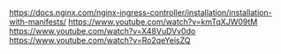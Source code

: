 https://docs.nginx.com/nginx-ingress-controller/installation/installation-with-manifests/
https://www.youtube.com/watch?v=kmTqXJW09tM
https://www.youtube.com/watch?v=X48VuDVv0do
https://www.youtube.com/watch?v=Ro2qeYeisZQ